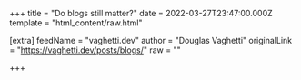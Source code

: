 
+++
title = "Do blogs still matter?"
date = 2022-03-27T23:47:00.000Z
template = "html_content/raw.html"

[extra]
feedName = "vaghetti.dev"
author = "Douglas Vaghetti"
originalLink = "https://vaghetti.dev/posts/blogs/"
raw = ""

+++

